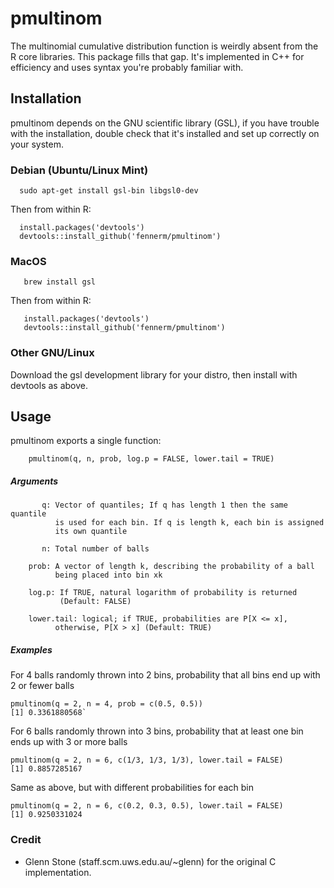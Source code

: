 # pmultinom

The multinomial cumulative distribution function is weirdly absent from the R
core libraries. This package fills that gap. It's implemented in C++ for
efficiency and uses syntax you're probably familiar with.

## Installation

pmultinom depends on the GNU scientific library (GSL), if you have trouble with
the installation, double check that it's installed and set up correctly on your
system.

### Debian (Ubuntu/Linux Mint)

```
  sudo apt-get install gsl-bin libgsl0-dev
```

Then from within R:

```
  install.packages('devtools')
  devtools::install_github('fennerm/pmultinom')
```

### MacOS

```
   brew install gsl
```

Then from within R:

```
   install.packages('devtools')
   devtools::install_github('fennerm/pmultinom')
```

### Other GNU/Linux

Download the gsl development library for your distro, then install with devtools
as above.

## Usage

pmultinom exports a single function:

```
    pmultinom(q, n, prob, log.p = FALSE, lower.tail = TRUE)
```

##### Arguments

```
       q: Vector of quantiles; If q has length 1 then the same quantile
          is used for each bin. If q is length k, each bin is assigned
          its own quantile

       n: Total number of balls

    prob: A vector of length k, describing the probability of a ball
          being placed into bin xk

    log.p: If TRUE, natural logarithm of probability is returned
           (Default: FALSE)

    lower.tail: logical; if TRUE, probabilities are P[X <= x],
          otherwise, P[X > x] (Default: TRUE)
```

##### Examples

For 4 balls randomly thrown into 2 bins, probability that all bins end up with 2
or fewer balls

```
pmultinom(q = 2, n = 4, prob = c(0.5, 0.5))
[1] 0.3361880568`
```

For 6 balls randomly thrown into 3 bins, probability that at least one bin ends
up with 3 or more balls

```
pmultinom(q = 2, n = 6, c(1/3, 1/3, 1/3), lower.tail = FALSE)
[1] 0.8857285167
```

Same as above, but with different probabilities for each bin

```
pmultinom(q = 2, n = 6, c(0.2, 0.3, 0.5), lower.tail = FALSE)
[1] 0.9250331024
```

### Credit

- Glenn Stone (staff.scm.uws.edu.au/~glenn) for the original C implementation.
